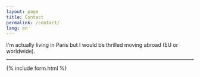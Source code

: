 ```yaml
---
layout: page
title: Contact
permalink: /contact/
lang: en
---
```


I'm actually living in Paris but I would be thrilled moving abroad (EU or worldwide).

* * *

{% include form.html %}
